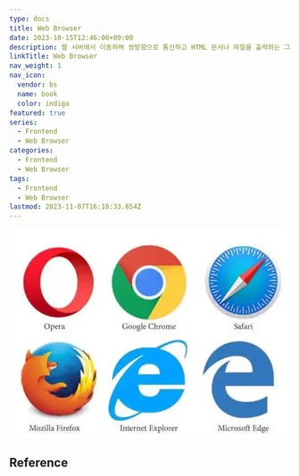 ```yaml
---
type: docs
title: Web Browser
date: 2023-10-15T12:46:00+09:00
description: 웹 서버에서 이동하며 쌍방향으로 통신하고 HTML 문서나 파일을 출력하는 그래픽 사용자 인터페이스 기반의 응용 소프트웨어
linkTitle: Web Browser
nav_weight: 1
nav_icon:
  vendor: bs
  name: book
  color: indigo
featured: true
series:
  - Frontend
  - Web Browser
categories:
  - Frontend
  - Web Browser
tags:
  - Frontend
  - Web Browser
lastmod: 2023-11-07T16:18:33.654Z
---
```


![Web Browser](web-browser.webp#center)

## Reference
